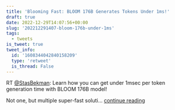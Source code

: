 ```yaml
---
title: 'Blooming Fast: BLOOM 176B Generates Tokens Under 1ms!'
draft: true
date: 2022-12-29T14:07:56+00:00
slug: '202212291407-bloom-176b-under-1ms'
tags:
  - tweets
is_tweet: true
tweet_info:
  id: '1608344042840158209'
  type: 'retweet'
  is_thread: False
---
```




RT [@StasBekman](https://x.com/StasBekman): Learn how you can get under 1msec per token generation time with BLOOM 176B model!

Not one, but multiple super-fast soluti… [continue reading](https://x.com/sytelus/status/1608344042840158209)
